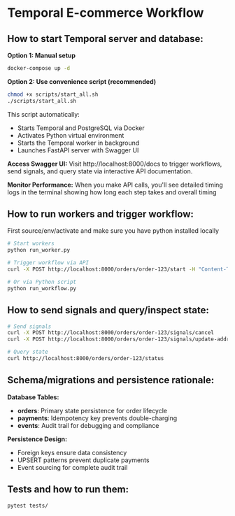 # Temporal E-commerce Workflow

## How to start Temporal server and database:

**Option 1: Manual setup**
```bash
docker-compose up -d
```

**Option 2: Use convenience script (recommended)**
```bash
chmod +x scripts/start_all.sh
./scripts/start_all.sh
```
This script automatically:
- Starts Temporal and PostgreSQL via Docker
- Activates Python virtual environment  
- Starts the Temporal worker in background
- Launches FastAPI server with Swagger UI

**Access Swagger UI:**
Visit http://localhost:8000/docs to trigger workflows, send signals, and query state via interactive API documentation.

**Monitor Performance:**
When you make API calls, you'll see detailed timing logs in the terminal showing how long each step takes and overall timing

## How to run workers and trigger workflow:

First source/env/activate and make sure you have python installed locally

```bash
# Start workers
python run_worker.py

# Trigger workflow via API
curl -X POST http://localhost:8000/orders/order-123/start -H "Content-Type: application/json" -d '{"payment_id": "payment-456"}'

# Or via Python script
python run_workflow.py
```

## How to send signals and query/inspect state:
```bash
# Send signals
curl -X POST http://localhost:8000/orders/order-123/signals/cancel
curl -X POST http://localhost:8000/orders/order-123/signals/update-address -H "Content-Type: application/json" -d '{"street": "123 Main St"}'

# Query state
curl http://localhost:8000/orders/order-123/status
```

## Schema/migrations and persistence rationale:

**Database Tables:**
- **orders**: Primary state persistence for order lifecycle
- **payments**: Idempotency key prevents double-charging  
- **events**: Audit trail for debugging and compliance

**Persistence Design:**
- Foreign keys ensure data consistency
- UPSERT patterns prevent duplicate payments
- Event sourcing for complete audit trail

## Tests and how to run them:
```bash
pytest tests/
```